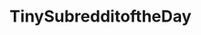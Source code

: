 ---
title: TinySubredditoftheDay
crosslinks:
- GunsAreCool
- shitguncontrollerssay
- metacanada
- vintageviral
- CivHybridGames
- PaperAirplanes
- geekheads
- TheTardoGang
- onguardforthee
- Vocabulario
- assyrian
- lipsum
- snowshoeing
- dyscalculia
- Blooddonors
- ApocalypseWorld
- NorthernNewEngland
- Wild_Fashion
- farsi
- IsThisADonkey
---